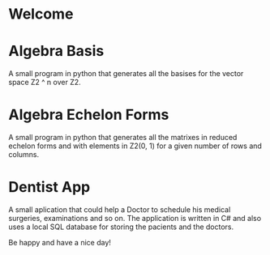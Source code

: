 # Welcome

# Algebra Basis

A small program in python that generates all the basises for the vector space Z2 ^ n over Z2.

# Algebra Echelon Forms

A small program in python that generates all the matrixes in reduced echelon forms and with elements in Z2(0, 1) for a given number of rows and columns.

# Dentist App

A small aplication that could help a Doctor to schedule his medical surgeries, examinations and so on. The application is written in C# and also uses a local SQL database for storing the pacients and the doctors.

Be happy and have a nice day!

